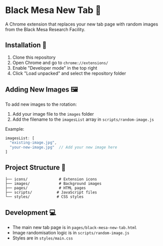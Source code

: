 # Black Mesa New Tab 🔬

A Chrome extension that replaces your new tab page with random images from the Black Mesa Research Facility.

## Installation 🚀

1. Clone this repository
2. Open Chrome and go to `chrome://extensions/`
3. Enable "Developer mode" in the top right
4. Click "Load unpacked" and select the repository folder

## Adding New Images 🖼️

To add new images to the rotation:

1. Add your image file to the `images` folder
2. Add the filename to the `imagesList` array in `scripts/random-image.js`

Example:
```javascript
imagesList: [
  "existing-image.jpg",
  "your-new-image.jpg"  // Add your new image here
]
```

## Project Structure 📁

```
├── icons/              # Extension icons
├── images/             # Background images
├── pages/              # HTML pages
├── scripts/           # JavaScript files
└── styles/            # CSS styles
```

## Development 💻

- The main new tab page is in `pages/black-mesa-new-tab.html`
- Image randomisation logic is in `scripts/random-image.js`
- Styles are in `styles/main.css`
